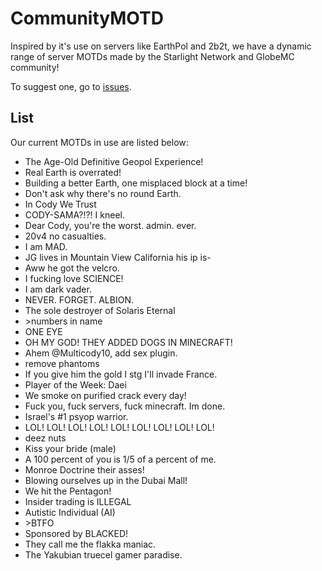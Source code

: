 # CommunityMOTD
Inspired by it's use on servers like EarthPol and 2b2t, we have a dynamic range of server MOTDs made by the Starlight Network and GlobeMC community!

To suggest one, go to [issues](https://github.com/TheGlobeMC/CommunityMOTD/issues).

## List
Our current MOTDs in use are listed below:
* The Age-Old Definitive Geopol Experience!
* Real Earth is overrated!
* Building a better Earth, one misplaced block at a time!
* Don't ask why there's no round Earth.
* In Cody We Trust
* CODY-SAMA?!?! I kneel.
* Dear Cody, you're the worst. admin. ever.
* 20v4 no casualties.
* I am MAD.
* JG lives in Mountain View California his ip is-
* Aww he got the velcro.
* I fucking love SCIENCE!
* I am dark vader.
* NEVER. FORGET. ALBION.
* The sole destroyer of Solaris Eternal
* \>numbers in name
* ONE EYE
* OH MY GOD! THEY ADDED DOGS IN MINECRAFT!
* Ahem @Multicody10, add sex plugin.
* remove phantoms
* If you give him the gold I stg I'll invade France.
* Player of the Week: Daei
* We smoke on purified crack every day!
* Fuck you, fuck servers, fuck minecraft. Im done.
* Israel's #1 psyop warrior.
* LOL! LOL! LOL! LOL! LOL! LOL! LOL! LOL! LOL!
* deez nuts
* Kiss your bride (male)
* A 100 percent of you is 1/5 of a percent of me.
* Monroe Doctrine their asses!
* Blowing ourselves up in the Dubai Mall!
* We hit the Pentagon!
* Insider trading is ILLEGAL
* Autistic Individual (AI)
* \>BTFO
* Sponsored by BLACKED!
* They call me the flakka maniac.
* The Yakubian truecel gamer paradise.
